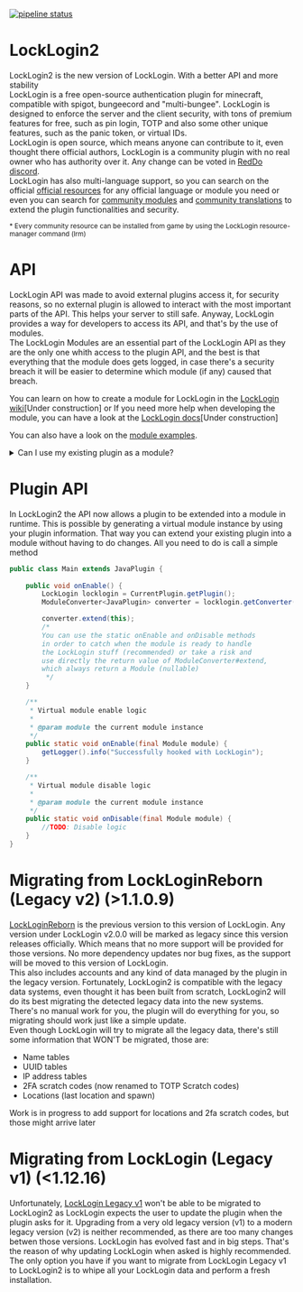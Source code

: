 [![pipeline status](https://gitlab.com/karmadev/locklogin/badges/main/pipeline.svg)](https://gitlab.com/karmadev/locklogin/commits/main)

# LockLogin2
LockLogin2 is the new version of LockLogin. With a better API and more stability
<br>
LockLogin is a free open-source authentication plugin for minecraft, compatible with
spigot, bungeecord and "multi-bungee". LockLogin is designed to enforce the server
and the client security, with tons of premium features for free, such as pin login, TOTP
and also some other unique features, such as the panic token, or virtual IDs.
<br>
LockLogin is open source, which means anyone can contribute to it, even thought there
official authors, LockLogin is a community plugin with no real owner who has authority
over it. Any change can be voted in [RedDo discord](https://discord.gg/77p8KZNfqE).
<br>
LockLogin has also multi-language support, so you can search on the official
[official resources](https://forum.karmadev.es/resources/categories/official.2/) for any official language or module you need or even you can
search for [community modules](https://forum.karmadev.es/resources/categories/module.12/) and [community translations](https://forum.karmadev.es/resources/categories/translation.11/) to extend the plugin functionalities
and security.

<small>* Every community resource can be installed from game by using the LockLogin resource-manager command (lrm)</small>

# API
LockLogin API was made to avoid external plugins access it, for security reasons, so no external plugin is
allowed to interact with the most important parts of the API. This helps your server to still safe. Anyway,
LockLogin provides a way for developers to access its API, and that's by the use of modules.
<br>
The LockLogin Modules are an essential part of the LockLogin API as they are the only one whith access to the
plugin API, and the best is that everything that the module does gets logged, in case there's a security breach
it will be easier to determine which module (if any) caused that breach.

You can learn on how to create a module for LockLogin in the [LockLogin wiki]()[Under construction] or
If you need more help when developing the module, you can have a look at the [LockLogin docs]()[Under construction]

You can also have a look on the [module examples](https://github.com/KarmaDeb/LockLogin2Examples/tree/master).
<details> 
  <summary>Can I use my existing plugin as a module?</summary>
    Yes, unlike in LockLoginReborn (LockLogin legacy v2), a plugin can be extended into a module, without even the need
of making your plugin have module-required files or implementing the LockLogin module class, instead, you simply need to call 
a LockLogin method which asks your plugin as parameter in order to extend your plugin into a module virtually
</details>

# Plugin API
In LockLogin2 the API now allows a plugin to be extended into a module in runtime. This is possible by generating a virtual
module instance by using your plugin information. That way you can extend your existing plugin into a module without having
to do changes. All you need to do is call a simple method

```java
public class Main extends JavaPlugin {
    
    public void onEnable() {
        LockLogin locklogin = CurrentPlugin.getPlugin();
        ModuleConverter<JavaPlugin> converter = locklogin.getConverter();

        converter.extend(this);
        /*
        You can use the static onEnable and onDisable methods
        in order to catch when the module is ready to handle
        the LockLogin stuff (recommended) or take a risk and
        use directly the return value of ModuleConverter#extend, 
        which always return a Module (nullable)
         */
    }

    /**
     * Virtual module enable logic
     * 
     * @param module the current module instance
     */
    public static void onEnable(final Module module) {
        getLogger().info("Successfully hooked with LockLogin");
    }

    /**
     * Virtual module disable logic
     * 
     * @param module the current module instance
     */
    public static void onDisable(final Module module) {
        //TODO: Disable logic
    }
}

```

# Migrating from LockLoginReborn (Legacy v2) (>1.1.0.9)
[LockLoginReborn](https://github.com/KarmaDeb/LockLoginReborn) is the previous version to this version of LockLogin. Any version under LockLogin v2.0.0 will be
marked as legacy since this version releases officially. Which means that no more support will be provided for those
versions. No more dependency updates nor bug fixes, as the support will be moved to this version of LockLogin.
<br>
This also includes accounts and any kind of data managed by the plugin in the legacy version. Fortunately, LockLogin2
is compatible with the legacy data systems, even thought it has been built from scratch, LockLogin2 will do its best
migrating the detected legacy data into the new systems. There's no manual work for you, the plugin will do everything
for you, so migrating should work just like a simple update.
<br>
Even though LockLogin will try to migrate all the legacy data, there's still some information that WON'T be migrated, those are:
- Name tables
- UUID tables
- IP address tables
- 2FA scratch codes (now renamed to TOTP Scratch codes)
- Locations (last location and spawn)

Work is in progress to add support for locations and 2fa scratch codes, but those might arrive later

# Migrating from LockLogin (Legacy v1) (<1.12.16)
Unfortunately, [LockLogin Legacy v1](https://github.com/KarmaDeb/LockLogin) won't be able to be migrated to LockLogin2
as LockLogin expects the user to update the plugin when the plugin asks for it. Upgrading from a very old legacy version (v1)
to a modern legacy version (v2) is neither recommended, as there are too many changes betwen those versions. LockLogin has evolved
fast and in big steps. That's the reason of why updating LockLogin when asked is highly recommended.
<br>
The only option you have if you want to migrate from LockLogin Legacy v1 to LockLogin2 is to whipe all your LockLogin data and perform
a fresh installation.<br>

